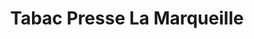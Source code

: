 ---
title: "Tabac Presse La Marqueille"
url: /balma/tabac-presse-la-marqueille/
shop: marchand de journaux
---